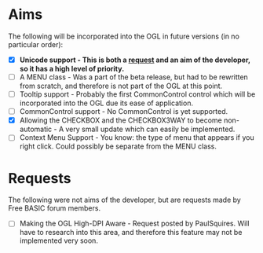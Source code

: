 # Aims
The following will be incorporated into the OGL in future versions (in no particular order):
- [x] **Unicode support - This is both a [request](http://www.freebasic.net/forum/viewtopic.php?f=8&t=25207&p=226518) and an aim of the developer, so it has a high level of priority.**
- [ ] A MENU class - Was a part of the beta release, but had to be rewritten from scratch, and therefore is not part of the OGL at this point.
- [ ] Tooltip support - Probably the first CommonControl control which will be incorporated into the OGL due its ease of application.
- [ ] CommonControl support - No CommonControl is yet supported.
- [x] Allowing the CHECKBOX and the CHECKBOX3WAY to become non-automatic - A very small update which can easily be implemented.
- [ ] Context Menu Support - You know: the type of menu that appears if you right click. Could possibly be separate from the MENU class.

# Requests
The following were not aims of the developer, but are requests made by Free BASIC forum members.
- [ ] Making the OGL High-DPI Aware - Request posted by PaulSquires. Will have to research into this area, and therefore this feature may not be implemented very soon.
